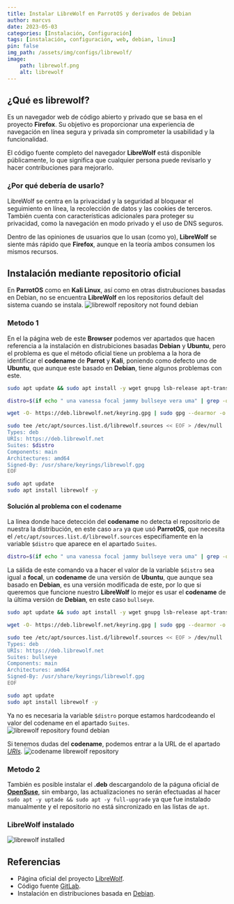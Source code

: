 ```yaml
---
title: Instalar LibreWolf en ParrotOS y derivados de Debian
author: marcvs
date: 2023-05-03
categories: [Instalación, Configuración]
tags: [instalación, configuración, web, debian, linux]
pin: false
img_path: /assets/img/configs/librewolf/
image:
    path: librewolf.png
    alt: librewolf
---
```


## ¿Qué es librewolf?
Es un navegador web de código abierto y privado que se basa en el proyecto **Firefox**. Su objetivo es proporcionar una experiencia de navegación en línea segura y privada sin comprometer la usabilidad y la funcionalidad.

El código fuente completo del navegador **LibreWolf** está disponible públicamente, lo que significa que cualquier persona puede revisarlo y hacer contribuciones para mejorarlo.

### ¿Por qué debería de usarlo?

LibreWolf se centra en la privacidad y la seguridad al bloquear el seguimiento en línea, la recolección de datos y las cookies de terceros. También cuenta con características adicionales para proteger su privacidad, como la navegación en modo privado y el uso de DNS seguros.

Dentro de las opiniones de usuarios que lo usan (como yo), **LibreWolf** se siente más rápido que **Firefox**, aunque en la teoría ambos consumen los mismos recursos.

## Instalación mediante repositorio oficial
En **ParrotOS** como en **Kali Linux**, así como en otras distrubuciones basadas en Debian, no se encuentra **LibreWolf** en los repositorios default del sistema cuando se instala.
![librewolf repository not found debian](not-found.png)

### Metodo 1
En el la página web de este **Browser** podemos ver apartados que hacen referencia a la instalación en distrubiciones basadas **Debian** y **Ubuntu**, pero el problema es que el método oficial tiene un problema a la hora de identificar el **codename** de **Parrot** y **Kali**, poniendo como defecto uno de **Ubuntu**, que aunque este basado en **Debian**, tiene algunos problemas con este.
```bash
sudo apt update && sudo apt install -y wget gnupg lsb-release apt-transport-https ca-certificates

distro=$(if echo " una vanessa focal jammy bullseye vera uma" | grep -q " $(lsb_release -sc) "; then echo $(lsb_release -sc); else echo focal; fi)

wget -O- https://deb.librewolf.net/keyring.gpg | sudo gpg --dearmor -o /usr/share/keyrings/librewolf.gpg

sudo tee /etc/apt/sources.list.d/librewolf.sources << EOF > /dev/null
Types: deb
URIs: https://deb.librewolf.net
Suites: $distro
Components: main
Architectures: amd64
Signed-By: /usr/share/keyrings/librewolf.gpg
EOF

sudo apt update
sudo apt install librewolf -y
```

#### Solución al problema con el codename
La linea donde hace detección del **codename** no detecta el repositorio de nuestra la distribución, en este caso `ara` ya que usó **ParrotOS**, que necesita el `/etc/apt/sources.list.d/librewolf.sources` especifiamente en la variable `$distro` que aparece en el apartado `Suites`.
```bash
distro=$(if echo " una vanessa focal jammy bullseye vera uma" | grep -q " $(lsb_release -sc) "; then echo $(lsb_release -sc); else echo focal; fi)
```

La sálida de este comando va a hacer el valor de la variable `$distro` sea igual a **focal**, un **codename** de una versión de **Ubuntu**, que aunque sea basado en **Debian**, es una versión modificada de este, por lo que si queremos que funcione nuestro **LibreWolf** lo mejor es usar el **codename** de la última versión de **Debian**, en este caso `bullseye`.
```bash
sudo apt update && sudo apt install -y wget gnupg lsb-release apt-transport-https ca-certificates

wget -O- https://deb.librewolf.net/keyring.gpg | sudo gpg --dearmor -o /usr/share/keyrings/librewolf.gpg

sudo tee /etc/apt/sources.list.d/librewolf.sources << EOF > /dev/null
Types: deb
URIs: https://deb.librewolf.net
Suites: bullseye
Components: main
Architectures: amd64
Signed-By: /usr/share/keyrings/librewolf.gpg
EOF

sudo apt update
sudo apt install librewolf -y
```

Ya no es necesaria la variable `$distro` porque estamos hardcodeando el valor del codename en el apartado `Suites`.
![librewolf repository found debian](search-found.png)

Si tenemos dudas del **codename**, podemos entrar a la URL de el apartado [*URIs*](https://deb.librewolf.net/dists/).
![codename librewolf repository](url-dist.png)

### Metodo 2
También es posible instalar el **.deb** descargandolo de la páguna oficial de [**OpenSuse**](https://download.opensuse.org/repositories/home:/bgstack15:/aftermozilla/Debian_Unstable/amd64/), sin embargo, las actualizaciones no serán efectuadas al hacer `sudo apt -y uptade && sudo apt -y full-upgrade` ya que fue instalado manualmente y el repositorio no está sincronizado en las listas de `apt`.

### LibreWolf instalado
![librewolf installed](installed.png)

## Referencias
* Página oficial del proyecto [LibreWolf](https://librewolf.net/#what-is-librewolf).
* Código fuente [GitLab](https://gitlab.com/librewolf-community/browser).
* Instalación en distribuciones basada en [Debian](https://librewolf.net/installation/debian/).
